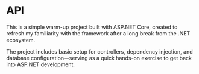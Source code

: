 # API

This is a simple warm-up project built with ASP.NET Core, created to refresh my familiarity with the framework after a long break from the .NET ecosystem.

The project includes basic setup for controllers, dependency injection, and database configuration—serving as a quick hands-on exercise to get back into ASP.NET development.
